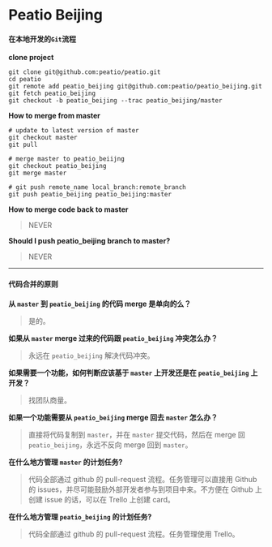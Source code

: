 Peatio Beijing
===

#### 在本地开发的`Git`流程

**clone project**

    git clone git@github.com:peatio/peatio.git
    cd peatio
    git remote add peatio_beijing git@github.com:peatio/peatio_beijing.git
    git fetch peatio_beijing
    git checkout -b peatio_beijing --trac peatio_beijing/master

**How to merge from master**

    # update to latest version of master
    git checkout master
    git pull

    # merge master to peatio_beiijng
    git checkout peatio_beijing
    git merge master

    # git push remote_name local_branch:remote_branch
    git push peatio_beijing peatio_beijing:master

**How to merge code back to master**

> NEVER

**Should I push peatio_beijing branch to master?**

> NEVER

***

#### 代码合并的原则

**从 `master` 到 `peatio_beijing` 的代码 merge 是单向的么？**
> 是的。

**如果从 `master` merge 过来的代码跟 `peatio_beijing` 冲突怎么办？**
> 永远在 `peatio_beijing` 解决代码冲突。

**如果需要一个功能，如何判断应该基于 `master` 上开发还是在 `peatio_beijing` 上开发？**
> 找团队商量。

**如果一个功能需要从 `peatio_beijing` merge 回去 `master` 怎么办？**
> 直接将代码复制到 `master`，并在 `master` 提交代码，然后在 merge 回 `peatio_beijing`，永远不反向 merge 回到 `master`。

**在什么地方管理 `master` 的计划任务?**
> 代码全部通过 github 的 pull-request 流程。任务管理可以直接用 Github 的 issues，并尽可能鼓励外部开发者参与到项目中来。不方便在 Github 上创建 issue 的话，可以在 Trello 上创建 card。

**在什么地方管理 `peatio_beijing` 的计划任务?**
> 代码全部通过 github 的 pull-request 流程。任务管理使用 Trello。


